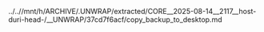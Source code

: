 ../..//mnt/h/ARCHIVE/.UNWRAP/extracted/CORE__2025-08-14__2117__host-duri-head-/__UNWRAP/37cd7f6acf/copy_backup_to_desktop.md